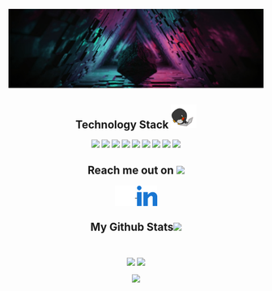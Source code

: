 <p align = "center">
    <img src="img/background.jpg"/>

<h2 align = "center">
    Technology Stack <img src="img/laptop.gif" width="50"/>
</h2>
<p align = "center">
    <img src="https://img.shields.io/badge/C-00599C?style=flat-square&logo=c"/>
    <img src="https://img.shields.io/badge/-C Sharp-430098?style=flat-square&logo=C Sharp&logoColor=239120"/>
    <img src="https://img.shields.io/badge/-Python-00599C?style=flat-square&logo=Python&logoColor=ffd343"/>
    <img src="https://img.shields.io/badge/-Unity-E34A86?style=flat-square&logo=Unity&logoColor=FFFFFF"/>
    <img src="https://img.shields.io/badge/-VS-141321?style=flat-square&logo=Visual Studio&logoColor=5C2D91"/>
    <img src="https://img.shields.io/badge/-VS Code-563D7C?style=flat-square&logo=Visual Studio Code&logoColor=007ACC"/>
    <img src="https://img.shields.io/badge/-Trello-black?style=flat-square&logo=Trello&logoColor=454e5f"/>
    <img src="https://img.shields.io/badge/-Git-black?style=flat-square&logo=git"/>
    <img src="https://img.shields.io/badge/-GitHub-black?style=flat-square&logo=github"/>
</p>
    

<h2 align = "center">
    Reach me out on <img src="https://media0.giphy.com/media/jqNPzdTTxQfOgOqpO4/source.gif" width="50">
</h2>
<p align="center">
    <a href="https://github.com/yoinqui" target="_blank">
        <img align="center" src="img/github.svg" alt="yoinqui" height="40" width="40" />
    </a>
    <a href="https://www.linkedin.com/in/yoann-inquimbert-b01697146/" target="_blank">
        <img align="center" src="img/linked-in-alt.svg" height="40" width="40" />
    </a>
</p>

<h2 align = "center">
    My Github Stats<img src="https://media.giphy.com/media/VgCDAzcKvsR6OM0uWg/giphy.gif" width="50">
</h2>

<br>

<p align = "center">
    <img src = "https://github-readme-stats.vercel.app/api?username=yoinqui&line_height=27&show_icons=true&theme=radical&hide_border=true">
    <img src = "https://github-readme-stats.vercel.app/api/top-langs/?username=yoinqui&langs_count=3&show_icons=true&theme=radical&hide_border=true">
</a>
<p align = center>
    <img src = "https://github-readme-streak-stats.herokuapp.com/?user=yoinqui&theme=radical&hide_border=true">
</p>
